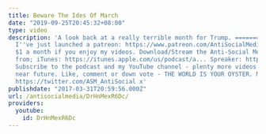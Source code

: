 ```yaml
---
title: Beware The Ides Of March
date: "2019-09-25T20:45:32+08:00"
type: video
description: 'A look back at a really terrible month for Trump. =====================
  I''ve just launched a patreon: https://www.patreon.com/AntiSocialMedia Please donate
  $1 a month if you enjoy my videos. Download/Stream the Anti-Social Media Podcast
  from; iTunes: https://itunes.apple.com/us/podcast/a... Spreaker: https://www.spreaker.com/user/antisoc...
  Subscribe to the podcast and my YouTube channel - plenty more videos coming in the
  near future. Like, comment or down vote - THE WORLD IS YOUR OYSTER. My Twitter:
  https://twitter.com/ASM_AntiSocial x'
publishdate: "2017-03-31T20:59:56.000Z"
url: /antisocialmedia/DrHnMexR6Dc/
providers:
  youtube:
    id: DrHnMexR6Dc
---
```

